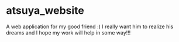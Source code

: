 # atsuya_website
A web application for my good friend :)
I really want him to realize his dreams and I hope my work will help in some way!!!
